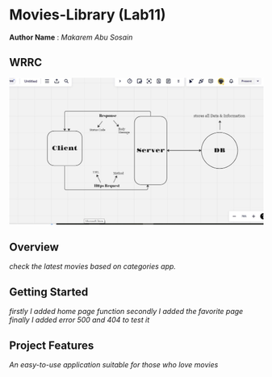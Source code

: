 # Movies-Library (Lab11)

**Author Name** : *Makarem Abu Sosain*

## WRRC
![WRRC pic](wrrc.jpeg)

## Overview
*check the latest movies based on categories app.*

## Getting Started
*firstly I added home page function
secondly I added the favorite page
finally I added error 500 and 404 to test it*
## Project Features
*An easy-to-use application suitable for those who love movies*